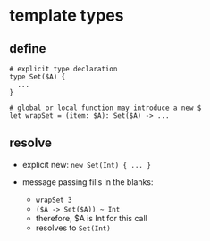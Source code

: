 # template types

## define

```
# explicit type declaration
type Set($A) {
  ...
}

# global or local function may introduce a new $
let wrapSet = (item: $A): Set($A) -> ...
```

## resolve

- explicit new: `new Set(Int) { ... }`

- message passing fills in the blanks:
    - `wrapSet 3`
    - `($A -> Set($A)) ~ Int`
    - therefore, $A is Int for this call
    - resolves to `Set(Int)`
    
